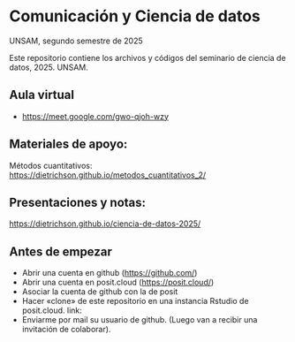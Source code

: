 # Comunicación y Ciencia de datos

UNSAM, segundo semestre de 2025

Este repositorio contiene los archivos y códigos del seminario de ciencia de datos, 2025. UNSAM.

## Aula virtual

-   <https://meet.google.com/gwo-qjoh-wzy>

## Materiales de apoyo:

Métodos cuantitativos: <https://dietrichson.github.io/metodos_cuantitativos_2/>

## Presentaciones y notas:

<https://dietrichson.github.io/ciencia-de-datos-2025/>

## Antes de empezar

-   Abrir una cuenta en github (<https://github.com/>)
-   Abrir una cuenta en posit.cloud (<https://posit.cloud/>)
-   Asociar la cuenta de github con la de posit
-   Hacer «clone» de este repositorio en una instancia Rstudio de posit.cloud. link:
-   Enviarme por mail su usuario de github. (Luego van a recibir una invitación de colaborar).
